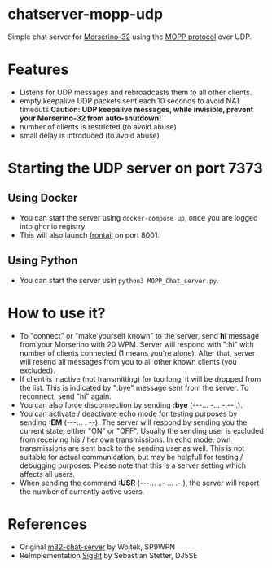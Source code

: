 # chatserver-mopp-udp
Simple chat server for [Morserino-32](https://github.com/oe1wkl/Morserino-32) using the 
[MOPP protocol](https://github.com/Morse-Code-over-IP/protocol-mopp) over UDP.


# Features
* Listens for UDP messages and rebroadcasts them to all other clients.
* empty keepalive UDP packets sent each 10 seconds to avoid NAT timeouts
  **Caution: UDP keepalive messages, while invisible, prevent your Morserino-32 from auto-shutdown!**
* number of clients is restricted (to avoid abuse)
* small delay is introduced (to avoid abuse)

# Starting the UDP server on port 7373
## Using Docker
+ You can start the server using `docker-compose up`, once you are logged into ghcr.io registry. 
+ This will also launch [frontail](https://github.com/mthenw/frontail) on port 8001.
## Using Python
+ You can start the server usin `python3 MOPP_Chat_server.py`.

# How to use it?
+ To "connect" or "make yourself known" to the server, send **hi** message from your Morserino with 20 WPM. 
  Server will respond with ":hi" with number of clients connected (1 means you're alone). 
  After that, server will resend all messages from you to all other known clients (you excluded).
+ If client is inactive (not transmitting) for too long, it will be dropped from the list. 
  This is indicated by ":bye" message sent from the server. To reconnect, send "hi" again.
+ You can also force disconnection by sending **:bye** (---... -... -.-- .).
+ You can activate / deactivate echo mode for testing purposes by sending **:EM** (---... . --). 
  The server will respond by sending you the current state, either "ON" or "OFF". 
  Usually the sending user is excluded from receiving his / her own transmissions. 
  In echo mode, own transmissions are sent back to the sending user as well. 
  This is not suitable for actual communication, but may be helpfull for testing / debugging purposes. 
  Please note that this is a server setting which affects all users.
+ When sending the command **:USR** (---... ..- ... .-.), the server will report the number of currently active users.

# References
- Original [m32-chat-server](https://github.com/sp9wpn/m32_chat_server) by Wojtek, SP9WPN
- ReImplementation [SigBit](https://github.com/tuxintrouble/sigbit) by Sebastian Stetter, DJ5SE
